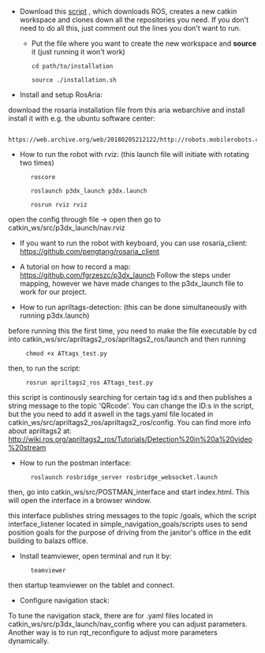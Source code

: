 * Download this [script](https://github.com/ChalmersRobotPostman/Installation.sh) , which downloads ROS, creates a new catkin workspace and clones down all the repositories you need. If you don't need to do all this, just comment out the lines you don't want to run.

    * Put the file where you want to create the new workspace and **source** it (just running it won't work)
     
          cd path/to/installation     

          source ./installation.sh

* Install and setup RosAria:

download the rosaria installation file from this aria webarchive and install install it with e.g. the ubuntu software center:

		https://web.archive.org/web/20180205212122/http://robots.mobilerobots.com/wiki/Aria

* How to run the robot with rviz: (this launch file will initiate with rotating two times) 

         roscore
	
         roslaunch p3dx_launch p3dx.launch
	
         rosrun rviz rviz

open the config through file -> open then go to catkin_ws/src/p3dx_launch/nav.rviz

* If you want to run the robot with keyboard, you can use rosaria_client: https://github.com/pengtang/rosaria_client

* A tutorial on how to record a map: https://github.com/fgrzeszc/p3dx_launch
Follow the steps under mapping, however we have made changes to the p3dx_launch file to work for our project.


* How to run apriltags-detection: (this can be done simultaneously with running p3dx.launch)

before running this the first time, you need to make the file executable by cd into catkin_ws/src/apriltags2_ros/apriltags2_ros/launch and then running

         chmod +x ATtags_test.py

then, to run the script:
 
         rosrun apriltags2_ros ATtags_test.py


this script is continously searching for certain tag id:s and then publishes a string message to the topic 'QRcode'. You can change the ID:s in the script, but the you need to add it aswell in the tags.yaml file located in catkin_ws/src/apriltags2_ros/apriltags2_ros/config. You can find more info about apriltags2 at: http://wiki.ros.org/apriltags2_ros/Tutorials/Detection%20in%20a%20video%20stream

* How to run the postman interface:

         roslaunch rosbridge_server rosbridge_websocket.launch

then, go into catkin_ws/src/POSTMAN_interface and start index.html. This will open the interface in a browser window.

this interface publishes string messages to the topic /goals, which the script interface_listener located in simple_navigation_goals/scripts uses to send position goals for the purpose of driving from the janitor's office in the edit building to balazs office.


* Install teamviewer, open terminal and run it by:

         teamviewer
then startup teamviewer on the tablet and connect.


* Configure navigation stack:

To tune the navigation stack, there are for .yaml files located in catkin_ws/src/p3dx_launch/nav_config where you can adjust parameters. Another way is to run rqt_reconfigure to adjust more parameters dynamically.

